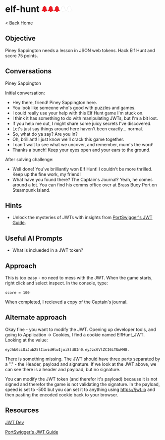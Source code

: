 <!-- report-keep -->

# elf-hunt <img src="../img/tree-red.png" alt="drawing" width="20"/><img src="../img/tree-red.png" alt="drawing" width="20"/><img src="../img/tree-red.png" alt="drawing" width="20"/><img src="../img/tree-outline.png" alt="drawing" width="20"/><img src="../img/tree-outline.png" alt="drawing" width="20"/>

<!-- report-ignore -->

[< Back Home](../README.md)

<!-- report-keep -->

## Objective

Piney Sappington needs a lesson in JSON web tokens. Hack Elf Hunt and score 75 points.

<!-- report-ignore -->

## Conversations

Piney Sappington

Initial conversation:

- Hey there, friend! Piney Sappington here.
- You look like someone who's good with puzzles and games.
- I could really use your help with this Elf Hunt game I'm stuck on.
- I think it has something to do with manipulating JWTs, but I'm a bit lost.
- If you help me out, I might share some juicy secrets I've discovered.
- Let's just say things around here haven't been exactly... normal.
- So, what do ya say? Are you in?
- Oh, brilliant! I just know we'll crack this game together.
- I can't wait to see what we uncover, and remember, mum's the word!
- Thanks a bunch! Keep your eyes open and your ears to the ground.

After solving challenge:

- Well done! You've brilliantly won Elf Hunt! I couldn't be more thrilled. Keep up the fine work, my friend!
- What have you found there? The Captain's Journal? Yeah, he comes around a lot. You can find his comms office over at Brass Buoy Port on Steampunk Island.

## Hints

- Unlock the mysteries of JWTs with insights from [PortSwigger's JWT Guide](https://portswigger.net/web-security/jwt).

<!-- report-keep -->

## Useful AI Prompts

- What is inclueded in a JWT token?

## Approach

This is too easy - no need to mess with the JWT.  When the game starts, right click and select inspect. In the console, type:

```console
score = 100
```

When completed, I recieved a copy of the Captain's journal.

## Alternate approach

Okay fine - you want to modify the JWT.  Opening up developer tools, and going to Application -> Cookies, I find a cookie named ElfHunt_JWT.  Looking at the value:

```
eyJhbGciOiJub25lIiwidHlwIjoiSldUIn0.eyJzcGVlZCI6LTUwMH0.
```

There is something missing.  The JWT should have three parts separated by a "." - the Header, payload and signature. If we look at the JWT above, we can see there is a header and payload, but no signature. 

You can modify the JWT token (and therefor it's payload) because it is not signed and therefor the game is not validating the signature.  In the payload, speed is set to -500 but you can set it to anything using https://jwt.io and then pasting the encoded cookie back to your browser.

## Resources

[JWT Dev](https://jwt.io)

[PortSwigger's JWT Guide](https://portswigger.net/web-security/jwt)
